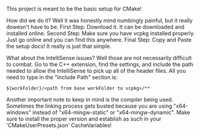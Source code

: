This project is meant to be the basic setup for CMake!

How did we do it? Well it was honestly mind numbingly painful, but it really dowesn't have to be.
First Step: Download it. It can be downloaded and installed online.
Second Step: Make sure you have vcpkg installed properly. Just go online and you can find this anywhere.
Final Step: Copy and Paste the setup docs! It really is just that simple.

What about the IntelliSense issues? Well those are not necessarily difficult to combat. Go to the C++ extension,
find the settings, and include the path needed to allow the IntelliSense to pick up all of the header files.
All you need to type in the "Include Path" section is:

    ${workFolder}/<path from base workFolder to vcpkg>/**

Another important note to keep in mind is the compiler being used. Sometimes the linking process gets busted
because you are using "x64-windows" instead of "x64-mingw-static" or "x64-mingw-dynamic". Make sure to install the
proper version and establish as such in your 'CMakeUserPresets.json' CacheVariables!